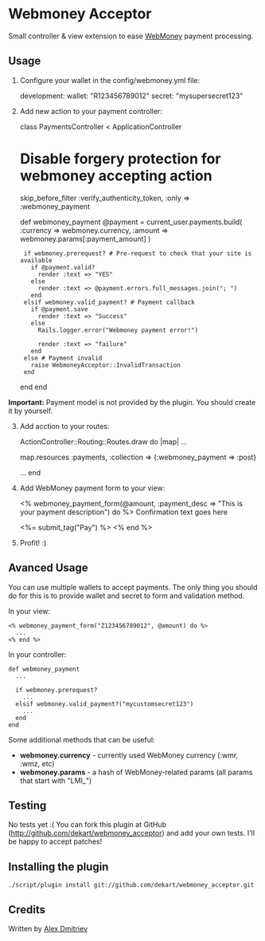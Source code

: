 Webmoney Acceptor
======================

Small controller & view extension to ease [WebMoney](http://merchant.webmoney.ru/)
payment processing.

Usage
-----

1) Configure your wallet in the config/webmoney.yml file:

    development:
      wallet: "R123456789012"
      secret: "mysupersecret123"

2) Add new action to your payment controller:

    class PaymentsController < ApplicationController
      # Disable forgery protection for webmoney accepting action
      skip_before_filter :verify_authenticity_token, :only => :webmoney_payment

      def webmoney_payment
        @payment = current_user.payments.build(
          :currency => webmoney.currency,
          :amount   => webmoney.params[:payment_amount]
        )

        if webmoney.prerequest? # Pre-request to check that your site is available
          if @payment.valid?
            render :text => "YES"
          else
            render :text => @payment.errors.full_messages.join("; ")
          end
        elsif webmoney.valid_payment? # Payment callback
          if @payment.save
            render :text => "Success"
          else
            Rails.logger.error("Webmoney payment error!")

            render :text => "failure"
          end
        else # Payment invalid
          raise WebmoneyAcceptor::InvalidTransaction
        end
      end
    end

  **Important:** Payment model is not provided by the plugin. You should create it by yourself.

3) Add acction to your routes:

    ActionController::Routing::Routes.draw do |map|
      ...

      map.resources :payments, :collection => {:webmoney_payment => :post}

      ...
    end

4) Add WebMoney payment form to your view:

    <% webmoney_payment_form(@amount, :payment_desc => "This is your payment description") do %>
      Confirmation text goes here

      <%= submit_tag("Pay") %>
    <% end %>

5) Profit! :)

Avanced Usage
-------------

You can use multiple wallets to accept payments. The only thing you should do
for this is to provide wallet and secret to form and validation method.

In your view:

    <% webmoney_payment_form("Z123456789012", @amount) do %>
      ...
    <% end %>

In your controller:

    def webmoney_payment
      ...

      if webmoney.prerequest?
        ...
      elsif webmoney.valid_payment?("mycustomsecret123")
        ...
      end
    end

Some additional methods that can be useful:

* **webmoney.currency** - currently used WebMoney currency (:wmr, :wmz, etc)
* **webmoney.params** - a hash of WebMoney-related params (all params that start with "LMI_")

Testing
-------

No tests yet :( You can fork this plugin at GitHub (http://github.com/dekart/webmoney_acceptor)
and add your own tests. I'll be happy to accept patches!

Installing the plugin
------------------

    ./script/plugin install git://github.com/dekart/webmoney_acceptor.git

Credits
-------

Written by [Alex Dmitriev](http://railorz.ru)
